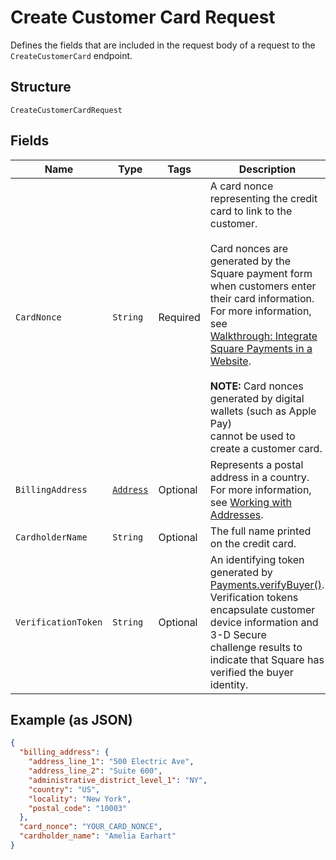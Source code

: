 
# Create Customer Card Request

Defines the fields that are included in the request body of a request
to the `CreateCustomerCard` endpoint.

## Structure

`CreateCustomerCardRequest`

## Fields

| Name | Type | Tags | Description | Getter |
|  --- | --- | --- | --- | --- |
| `CardNonce` | `String` | Required | A card nonce representing the credit card to link to the customer.<br><br>Card nonces are generated by the Square payment form when customers enter<br>their card information. For more information, see<br>[Walkthrough: Integrate Square Payments in a Website](https://developer.squareup.com/docs/web-payments/take-card-payment).<br><br>__NOTE:__ Card nonces generated by digital wallets (such as Apple Pay)<br>cannot be used to create a customer card. | String getCardNonce() |
| `BillingAddress` | [`Address`](../../doc/models/address.md) | Optional | Represents a postal address in a country.<br>For more information, see [Working with Addresses](https://developer.squareup.com/docs/build-basics/working-with-addresses). | Address getBillingAddress() |
| `CardholderName` | `String` | Optional | The full name printed on the credit card. | String getCardholderName() |
| `VerificationToken` | `String` | Optional | An identifying token generated by [Payments.verifyBuyer()](https://developer.squareup.com/reference/sdks/web/payments/objects/Payments#Payments.verifyBuyer).<br>Verification tokens encapsulate customer device information and 3-D Secure<br>challenge results to indicate that Square has verified the buyer identity. | String getVerificationToken() |

## Example (as JSON)

```json
{
  "billing_address": {
    "address_line_1": "500 Electric Ave",
    "address_line_2": "Suite 600",
    "administrative_district_level_1": "NY",
    "country": "US",
    "locality": "New York",
    "postal_code": "10003"
  },
  "card_nonce": "YOUR_CARD_NONCE",
  "cardholder_name": "Amelia Earhart"
}
```

